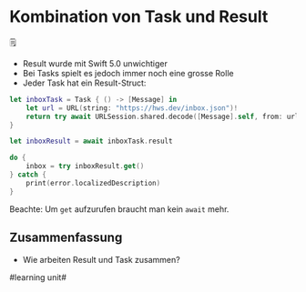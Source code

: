 # Kombination von Task und Result
🗒️
- Result wurde mit Swift 5.0 unwichtiger
- Bei Tasks spielt es jedoch immer noch eine grosse Rolle
- Jeder Task hat ein Result-Struct:

```swift
let inboxTask = Task { () -> [Message] in
	let url = URL(string: "https://hws.dev/inbox.json")!
    return try await URLSession.shared.decode([Message].self, from: url)
}

let inboxResult = await inboxTask.result

do {
	inbox = try inboxResult.get()
} catch {
	print(error.localizedDescription)
}
```

Beachte: Um `get` aufzurufen braucht man kein `await` mehr.

## Zusammenfassung
- Wie arbeiten Result und Task zusammen?

#learning unit#